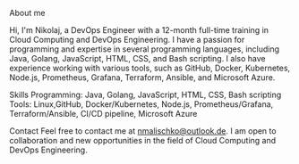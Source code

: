About me

Hi, I'm Nikolaj, a DevOps Engineer with a 12-month full-time training in Cloud Computing and DevOps Engineering. 
I have a passion for programming and expertise in several programming languages, including Java, Golang, JavaScript, HTML, CSS, and Bash scripting.
I also have experience working with various tools, such as GitHub, Docker, Kubernetes, Node.js, Prometheus, Grafana, Terraform, Ansible, and Microsoft Azure.

Skills
Programming: Java, Golang, JavaScript, HTML, CSS, Bash scripting
Tools: Linux,GitHub, Docker/Kubernetes, Node.js, Prometheus/Grafana, Terraform/Ansible, CI/CD pipeline, Microsoft Azure

Contact
Feel free to contact me at nmalischko@outlook.de.
I am open to collaboration and new opportunities in the field of Cloud Computing and DevOps Engineering.
